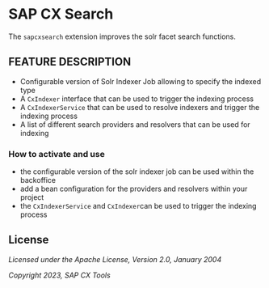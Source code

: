 # SAP CX Search

The `sapcxsearch` extension improves the solr facet search functions.

## FEATURE DESCRIPTION

- Configurable version of Solr Indexer Job allowing to specify the indexed type
- A `CxIndexer` interface that can be used to trigger the indexing process
- A `CxIndexerService` that can be used to resolve indexers and trigger the indexing process
- A list of different search providers and resolvers that can be used for indexing

### How to activate and use

- the configurable version of the solr indexer job can be used within the backoffice
- add a bean configuration for the providers and resolvers within your project
- the `CxIndexerService` and `CxIndexer`can be used to trigger the indexing process

## License

_Licensed under the Apache License, Version 2.0, January 2004_

_Copyright 2023, SAP CX Tools_